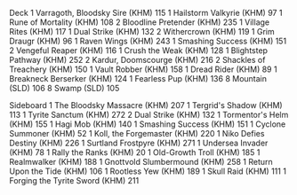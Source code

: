 Deck
1 Varragoth, Bloodsky Sire (KHM) 115
1 Hailstorm Valkyrie (KHM) 97
1 Rune of Mortality (KHM) 108
2 Bloodline Pretender (KHM) 235
1 Village Rites (KHM) 117
1 Dual Strike (KHM) 132
2 Withercrown (KHM) 119
1 Grim Draugr (KHM) 96
1 Raven Wings (KHM) 243
1 Smashing Success (KHM) 151
2 Vengeful Reaper (KHM) 116
1 Crush the Weak (KHM) 128
1 Blightstep Pathway (KHM) 252
2 Kardur, Doomscourge (KHM) 216
2 Shackles of Treachery (KHM) 150
1 Vault Robber (KHM) 158
1 Dread Rider (KHM) 89
1 Breakneck Berserker (KHM) 124
1 Fearless Pup (KHM) 136
8 Mountain (SLD) 106
8 Swamp (SLD) 105

Sideboard
1 The Bloodsky Massacre (KHM) 207
1 Tergrid's Shadow (KHM) 113
1 Tyrite Sanctum (KHM) 272
2 Dual Strike (KHM) 132
1 Tormentor's Helm (KHM) 155
1 Hagi Mob (KHM) 140
1 Smashing Success (KHM) 151
1 Cyclone Summoner (KHM) 52
1 Koll, the Forgemaster (KHM) 220
1 Niko Defies Destiny (KHM) 226
1 Surtland Frostpyre (KHM) 271
1 Undersea Invader (KHM) 78
1 Rally the Ranks (KHM) 20
1 Old-Growth Troll (KHM) 185
1 Realmwalker (KHM) 188
1 Gnottvold Slumbermound (KHM) 258
1 Return Upon the Tide (KHM) 106
1 Rootless Yew (KHM) 189
1 Skull Raid (KHM) 111
1 Forging the Tyrite Sword (KHM) 211
